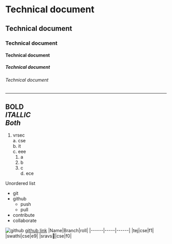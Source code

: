 # Technical document
## Technical document
### Technical document
#### Technical document
##### Technical document
###### Technical document
-----------------------------------
**BOLD**  
*ITALLIC*     
***Both***  
----------------------------------
1. vrsec  
  a. cse  
  b. it  
  c. eee  
    1. a  
    2. b  
    3. c  
 d. ece  
 
 Unordered list   
 * git
 * github
    - push
    - pull
 * contribute 
 * collaborate

![github](https://github.githubassets.com/images/modules/open_graph/github-octocat.png)
[github link](https://github.com)
|Name|Branch|roll|
|------|-----|------|
|tej|cse|f1|
|swathi|cse|e9|
|sravs:baby:|cse|f0|
